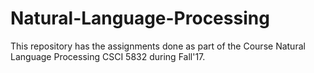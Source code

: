 # Natural-Language-Processing

This repository has the assignments done as part of the Course Natural Language Processing CSCI 5832 during Fall'17.
